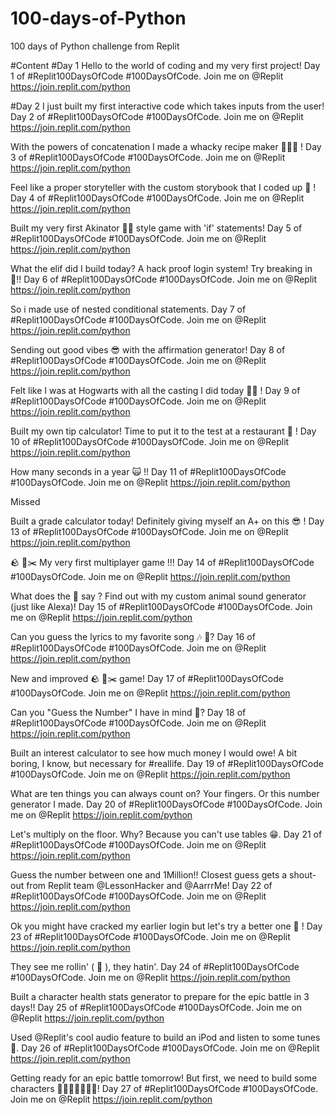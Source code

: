 # 100-days-of-Python
100 days of Python challenge from Replit

#Content
#Day 1
Hello to the world of coding and my very first project! Day 1 of
#Replit100DaysOfCode #100DaysOfCode. Join me on @Replit
https://join.replit.com/python

#Day 2
I just built my first interactive code which takes inputs from the user!
Day 2 of #Replit100DaysOfCode #100DaysOfCode. Join me on
@Replit https://join.replit.com/python


With the powers of concatenation I made a whacky recipe maker 🥓🍝🥑 ! Day 3 of #Replit100DaysOfCode #100DaysOfCode. Join me on @Replit https://join.replit.com/python

Feel like a proper storyteller with the custom storybook that I coded up 📖 ! Day 4 of #Replit100DaysOfCode #100DaysOfCode. Join me on @Replit https://join.replit.com/python

Built my very first Akinator 🧞‍♂️ style game with 'if' statements! Day 5 of #Replit100DaysOfCode #100DaysOfCode. Join me on @Replit https://join.replit.com/python

What the elif did I build today? A hack proof login system! Try breaking in 👾!! Day 6 of #Replit100DaysOfCode #100DaysOfCode. Join me on @Replit https://join.replit.com/python

So i made use of nested conditional statements. Day 7 of #Replit100DaysOfCode #100DaysOfCode. Join me on @Replit https://join.replit.com/python

Sending out good vibes 😎 with the affirmation generator! Day 8 of #Replit100DaysOfCode #100DaysOfCode. Join me on @Replit https://join.replit.com/python

Felt like I was at Hogwarts with all the casting I did today 🏰🧙 ! Day 9 of #Replit100DaysOfCode #100DaysOfCode. Join me on @Replit https://join.replit.com/python

Built my own tip calculator! Time to put it to the test at a restaurant 🍕 !  Day 10 of #Replit100DaysOfCode #100DaysOfCode. Join me on @Replit https://join.replit.com/python

How many seconds in a year 🙀 !! Day 11 of #Replit100DaysOfCode #100DaysOfCode. Join me on @Replit https://join.replit.com/python

Missed

Built a grade calculator today! Definitely giving myself an A+ on this 😎 ! Day 13 of #Replit100DaysOfCode #100DaysOfCode. Join me on @Replit https://join.replit.com/python

🪨 📄✂️ My very first multiplayer game !!! Day 14 of #Replit100DaysOfCode #100DaysOfCode. Join me on @Replit https://join.replit.com/python


What does the 🦊 say ? Find out with my custom animal sound generator (just like Alexa)! Day 15 of #Replit100DaysOfCode #100DaysOfCode. Join me on @Replit https://join.replit.com/python

Can you guess the lyrics to my favorite song 🎶 🎤? Day 16 of #Replit100DaysOfCode #100DaysOfCode. Join me on @Replit https://join.replit.com/python

New and improved 🪨 📄✂️ game! Day 17 of #Replit100DaysOfCode #100DaysOfCode. Join me on @Replit https://join.replit.com/python

Can you "Guess the Number" I have in mind 🤔? Day 18 of #Replit100DaysOfCode #100DaysOfCode. Join me on @Replit https://join.replit.com/python

Built an interest calculator to see how much money I would owe! A bit boring, I know, but necessary for #reallife. Day 19 of #Replit100DaysOfCode #100DaysOfCode. Join me on @Replit https://join.replit.com/python

What are ten things you can always count on? Your fingers. Or this number generator I made. Day 20 of #Replit100DaysOfCode #100DaysOfCode. Join me on @Replit https://join.replit.com/python

Let's multiply on the floor. Why? Because you can't use tables 😁. Day 21 of #Replit100DaysOfCode #100DaysOfCode. Join me on @Replit https://join.replit.com/python

Guess the number between one and 1Million!! Closest guess gets a shout-out from Replit team @LessonHacker and @AarrrMe! Day 22 of #Replit100DaysOfCode #100DaysOfCode. Join me on @Replit https://join.replit.com/python

Ok you might have cracked my earlier login but let's try a better one 🔐 ! Day 23 of #Replit100DaysOfCode #100DaysOfCode. Join me on @Replit https://join.replit.com/python

They see me rollin' ( 🎲 ), they hatin'. Day 24 of #Replit100DaysOfCode #100DaysOfCode. Join me on @Replit https://join.replit.com/python

Built a character health stats generator to prepare for the epic battle in 3 days!! Day 25 of #Replit100DaysOfCode #100DaysOfCode. Join me on @Replit https://join.replit.com/python

Used @Replit's cool audio feature to build an iPod and listen to some tunes 🎵. Day 26 of #Replit100DaysOfCode #100DaysOfCode. Join me on @Replit https://join.replit.com/python

Getting ready for an epic battle tomorrow! But first, we need to build some characters 🧙🏻‍♀️🧝🏻‍♀️👺! Day 27 of #Replit100DaysOfCode #100DaysOfCode. Join me on @Replit https://join.replit.com/python
